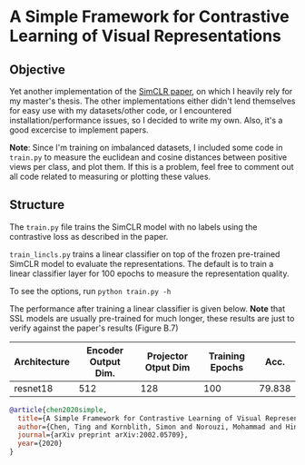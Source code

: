 # A Simple Framework for Contrastive Learning of Visual Representations

## Objective

Yet another implementation of the [SimCLR paper](https://www.arxiv.org/abs/2002.05709), on which
I heavily rely for my master's thesis.
The other implementations either didn't lend themselves for easy use with my datasets/other code, or I encountered installation/performance issues, so I decided to 
write my own.
Also, it's a good excercise to implement papers.

**Note**: Since I'm training on imbalanced datasets, I included some code in `train.py` to measure the euclidean and cosine distances between positive views per class, and plot them. If this is a problem, feel free to comment out all code related to measuring or plotting these values.

## Structure

The `train.py` file trains the SimCLR model with no labels using the contrastive loss as described in the paper.

`train_lincls.py` trains a linear classifier on top of the frozen pre-trained SimCLR model to evaluate the representations. The default is to train a linear
classifier layer for 100 epochs to measure the representation quality.

To see the options, run
`python train.py -h`

The performance after training a linear classifier is given below.
**Note** that SSL models are usually pre-trained for much longer, these results
are just to verify against the paper's results (Figure B.7)

Architecture | Encoder Output Dim. | Projector Otput Dim | Training Epochs | Acc.
---|---|---|---|---|
resnet18 | 512 | 128 | 100 | 79.838

```bibtex
@article{chen2020simple,
  title={A Simple Framework for Contrastive Learning of Visual Representations},
  author={Chen, Ting and Kornblith, Simon and Norouzi, Mohammad and Hinton, Geoffrey},
  journal={arXiv preprint arXiv:2002.05709},
  year={2020}
}
```

